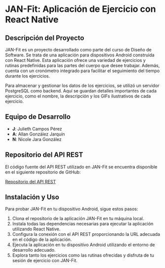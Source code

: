 # JAN-Fit: Aplicación de Ejercicio con React Native

## Descripción del Proyecto

JAN-Fit es un proyecto desarrollado como parte del curso de Diseño de Software. Se trata de una aplicación para dispositivos Android construida con React Native. Esta aplicación ofrece una variedad de ejercicios y rutinas predefinidas para las partes del cuerpo que desee trabajar. Además, cuenta con un cronómetro integrado para facilitar el seguimiento del tiempo durante los ejercicios.

Para almacenar y gestionar los datos de los ejercicios, se utilizó un servidor PostgreSQL como backend. Aquí se guardan detalles importantes de cada ejercicio, como el nombre, la descripción y los GIFs ilustrativos de cada ejercicio.

## Equipo de Desarrollo

- **J**: Julieth Campos Pérez
- **A**: Allan González Jarquín
- **N**: Nicole Jara González

## Repositorio del API REST

El código fuente del API REST utilizado en JAN-Fit se encuentra disponible en el siguiente repositorio de GitHub:

[Repositorio del API REST](https://github.com/JuliethCP/RestApi_JAN-Fit)

## Instalación y Uso

Para probar JAN-Fit en tu dispositivo Android, sigue estos pasos:

1. Clona el repositorio de la aplicación JAN-Fit en tu máquina local.
2. Instala todas las dependencias necesarias para ejecutar la aplicación utilizando React Native.
3. Configura la conexión con el API REST proporcionando la URL adecuada en el código de la aplicación.
4. Ejecuta la aplicación en tu dispositivo Android utilizando el entorno de desarrollo adecuado.
5. Explora tanto los ejercicios como las rutinas ofrecidas y disfruta de tu sesión de ejercicio con JAN-Fit.
